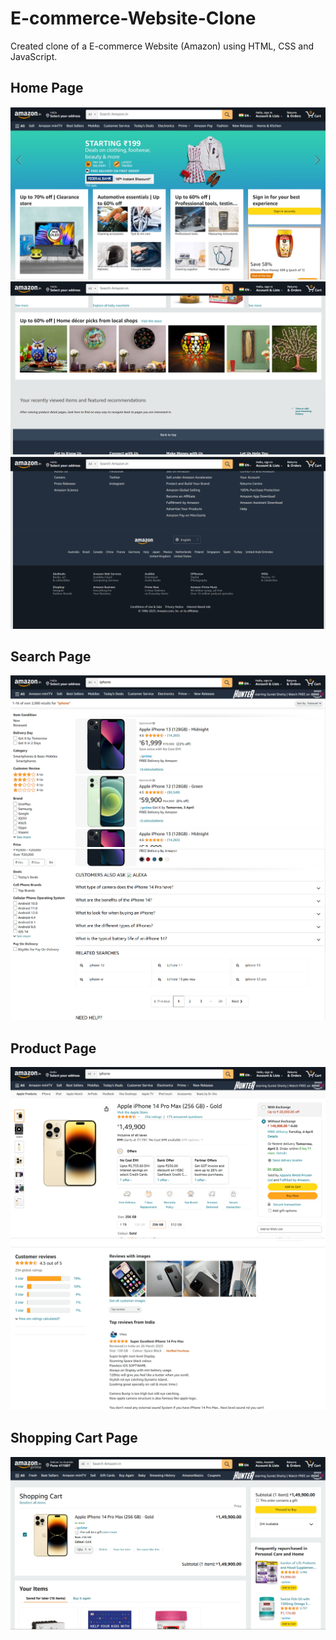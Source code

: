 # E-commerce-Website-Clone
Created clone of a E-commerce Website (Amazon) using HTML, CSS and JavaScript.

## Home Page
![This is the Home Page output](https://github.com/AdyaTech/Front-End-Web-Development/blob/main/JavaScript/E-commerce%20Website%20Clone/Home%20Page/Amazon%20Home%20Page.png)
![This is the Home Page with Footer output](https://github.com/AdyaTech/Front-End-Web-Development/blob/main/JavaScript/E-commerce%20Website%20Clone/Home%20Page/Amazon%20Home%20Page%20with%20Footer%20(Part%201).png)
![This is the Home Page with Footer output](https://github.com/AdyaTech/Front-End-Web-Development/blob/main/JavaScript/E-commerce%20Website%20Clone/Home%20Page/Amazon%20Home%20Page%20with%20Footer%20(Part%202).png)


## Search Page
![This is the Search Page output](https://github.com/AdyaTech/Front-End-Web-Development/blob/main/JavaScript/E-commerce%20Website%20Clone/Search%20Page/Amazon%20Search%20Page%20(Part%201).png)
![This is the Search Page output](https://github.com/AdyaTech/Front-End-Web-Development/blob/main/JavaScript/E-commerce%20Website%20Clone/Search%20Page/Amazon%20Search%20Page%20(Part%202).png)


## Product Page
![This is the Product Page](https://github.com/AdyaTech/Front-End-Web-Development/blob/main/JavaScript/E-commerce%20Website%20Clone/Product%20Page/Amazon%20Product%20Page%20(Part%201).png)
![This is the Product Page](https://github.com/AdyaTech/Front-End-Web-Development/blob/main/JavaScript/E-commerce%20Website%20Clone/Product%20Page/Amazon%20Product%20Page%20(Part%202).png)


## Shopping Cart Page
![This is the Shopping Cart Page](https://github.com/AdyaTech/Front-End-Web-Development/blob/main/JavaScript/E-commerce%20Website%20Clone/Shopping%20Cart%20Page/Amazon%20Shopping%20Cart.png)
